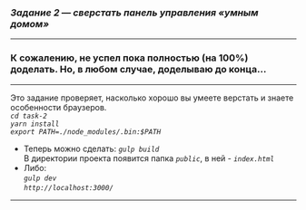 <h3><a id="_2_______0"></a><em>Задание 2 — сверстать панель управления «умным домом»</em></h3>
<hr>
<h3>К сожалению, не успел пока полностью (на 100%) доделать. Но, в любом случае, доделываю до конца...</h3>
<hr>
<p>Это задание проверяет, насколько хорошо вы умеете верстать и знаете особенности браузеров.<br>
<em><code>cd task-2</code></em><br>
<em><code>yarn install</code></em><br>
<em><code>export PATH=./node_modules/.bin:$PATH</code></em></p>
<ul>
<li>Теперь можно сделать: <em><code>gulp build</code></em><br>
В директории проекта появится папка <em><code>public</code></em>, в ней - <em><code>index.html</code></em></li>
<li>Либо:<br>
<em><code>gulp dev</code></em><br>
<em><code>http://localhost:3000/</code></em></li>
</ul>
<hr>